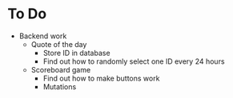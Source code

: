 # To Do
- Backend work
    - Quote of the day
        - Store ID in database
        - Find out how to randomly select one ID every 24 hours
    - Scoreboard game
        - Find out how to make buttons work
        - Mutations